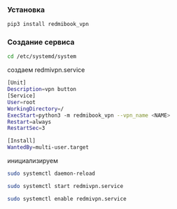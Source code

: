 ### Установка 
```bash
pip3 install redmibook_vpn
```
### Создание сервиса

```bash
cd /etc/systemd/system
```
создаем redmivpn.service
```bash
[Unit]
Description=vpn button
[Service]
User=root
WorkingDirectory=/
ExecStart=python3 -m redmibook_vpn --vpn_name <NAME>
Restart=always
RestartSec=3

[Install]
WantedBy=multi-user.target
```
инициализируем

```bash
sudo systemctl daemon-reload
```
```bash
sudo systemctl start redmivpn.service
```
```bash
sudo systemctl enable redmivpn.service
```